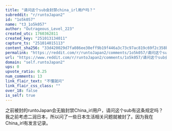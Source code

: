 ```yaml
---
title: "请问这个sub会封禁china_irl用户吗？"
subreddit: "r/runtoJapan2"
id: "1o5k057"
name: "t3_1o5k057"
author: "Outrageous_Level_223"
created_utc: 1760362811
created_key: "251013134011"
capture_ts: "251014015113"
content_sha256: "33d420029d7fa086ee30eff9b19f446a3c73c97ac819c69f2c358bab602ed3d8"
permalink: "https://reddit.com/r/runtoJapan2/comments/1o5k057/请问这个sub会封禁china_irl用户吗/"
url: "https://www.reddit.com/r/runtoJapan2/comments/1o5k057/请问这个sub会封禁china_irl用户吗/"
domain: "self.runtoJapan2"
ups: 0
upvote_ratio: 0.25
num_comments: 13
link_flair_text: "不懂就问"
link_flair_css_class: ""
over_18: false
is_self: true
---
```


之前被封的runtoJapan会无脑封禁China_irl用户，请问这个sub有这条规定吗？
我之前考虑二润日本，所以问了一些日本生活相关问题就被封了。因为我在China_irl有发言记录。
